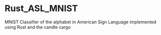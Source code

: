 # Rust_ASL_MNIST
MNIST Classifier of the alphabet in American Sign Language implemented using Rust and the candle cargo
